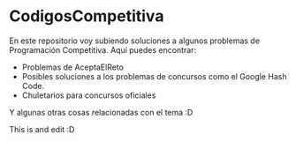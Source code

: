 # CodigosCompetitiva
En este repositorio voy subiendo soluciones a algunos problemas de Programación Competitiva.
Aquí puedes encontrar:

- Problemas de AceptaElReto
- Posibles soluciones a los problemas de concursos como el Google Hash Code.
- Chuletarios para concursos oficiales

Y algunas otras cosas relacionadas con el tema :D



This is and edit :D
